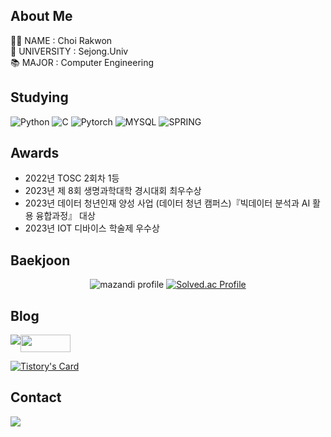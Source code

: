 ## About Me
👨‍🎓 NAME : Choi Rakwon <br>
🏫 UNIVERSITY : Sejong.Univ  
📚 MAJOR : Computer Engineering


## Studying
![Python](https://img.shields.io/badge/Python-3776AB?style=for-the-badge&logo=Python&logoColor=white)
![C](https://img.shields.io/badge/C-00599C?style=for-the-badge&logo=c&logoColor=white)
![Pytorch](https://img.shields.io/badge/PyTorch-EE4C2C?style=for-the-badge&logo=PyTorch&logoColor=white)
![MYSQL](https://img.shields.io/badge/MySQL-005C84?style=for-the-badge&logo=mysql&logoColor=white)
![SPRING](https://img.shields.io/badge/Spring-6DB33F?style=for-the-badge&logo=spring&logoColor=white)


## Awards
- 2022년 TOSC 2회차 1등
- 2023년 제 8회 생명과학대학 경시대회 최우수상
- 2023년 데이터 청년인재 양성 사업 (데이터 청년 캠퍼스)『빅데이터 분석과 AI 활용 융합과정』 대상
- 2023년 IOT 디바이스 학술제 우수상


## Baekjoon
<div align = 'center'>
  
  ![mazandi profile](http://mazandi.herokuapp.com/api?handle=rakwon1617&theme=warm)
  [![Solved.ac Profile](http://mazassumnida.wtf/api/v2/generate_badge?boj=rakwon1617)](https://solved.ac/rakwon1617/)

</div>


## Blog
<div style="display:flex; flex-direction:row;">
    <a href="https://paradise999.tistory.com/">
        <img src="https://img.shields.io/badge/Tistory-000000?style=for-the-badge&logo=Tistory"> 
    </a>
    <a href="https://blog.naver.com/rakwon1617">
      <img src="https://img.shields.io/badge/Blog-03C75A?style=flat-square&logo=Naver&logoColor=white" width = 80px height = 28px/>
    </a>

</div>

[![Tistory's Card](https://github-readme-tistory-card.vercel.app/api?name=paradise999&postId=37&theme=default)](https://paradise999.tistory.com)



## Contact
<div style="display:flex; flex-direction:row;">
    <a href="mailto:choirock6416@gmail.com">
        <img src="https://img.shields.io/badge/Gmail-EA4335?style=for-the-badge&logo=Gmail&logoColor=white"> 
    </a>
</div><br>





  <!--
[![Rakwon GitHub stats](https://github-readme-stats.vercel.app/api?username=fkrdnjs&theme=nord&hide_border=true&count_private=true)](https://github.com/fkrdnjs/github-readme-stats)

나중에 티스토리에 resnet 정리하고 그거 카드 만들기
https://github.com/alexandresanlim/Badges4-README.md-Profile/blob/master/README.md

  ![header](https://capsule-render.vercel.app/api?type=slice&color=auto&height=200&section=header&text=Paradise&desc=ChoiRakWon&fontSize=60&rotate=14&fontAlignY=25&fontAlign=75&descAlignY=43&descAlign=80&&animation=twinkling)
  
  <a href="https://hits.seeyoufarm.com"><img src="https://hits.seeyoufarm.com/api/count/incr/badge.svg?url=https%3A%2F%2Fgithub.com%2Ffkrdnjs&count_bg=%23883DC8&title_bg=%23555555&icon=&icon_color=%23E7E7E7&title=hits&edge_flat=false"/></a>

  
  ## 다뤄본 것들
  <img src="https://img.shields.io/badge/HTML-#FF9E0F?style=flat-square&logo=HTML5&logoColor=white"/></a>
  <img src="https://img.shields.io/badge/CSS-#1572B6?style=flat-square&logo=CSS3&logoColor=white"/></a>
  <img src="https://img.shields.io/badge/JavaScript-#F7DF1E?style=flat-square&logo=JavaScript&logoColor=white"/></a>
  <img src="https://img.shields.io/badge/Django-#092E20?style=flat-square&logo=Django&logoColor=white"/></a>

-->
